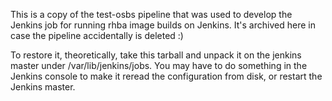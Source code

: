 This is a copy of the test-osbs pipeline that was used to develop the
Jenkins job for running rhba image builds on Jenkins. It's archived
here in case the pipeline accidentally is deleted :)

To restore it, theoretically, take this tarball and unpack it on the jenkins
master under /var/lib/jenkins/jobs. You may have to do something in the
Jenkins console to make it reread the configuration from disk, or restart
the Jenkins master.
